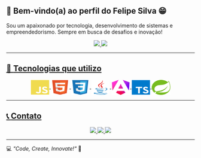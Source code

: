## 👋 Bem-vindo(a) ao perfil do Felipe Silva 😁

Sou um apaixonado por tecnologia, desenvolvimento de sistemas e empreendedorismo. Sempre em busca de desafios e inovação!

<div align="center">
   <a href="https://github.com/felkj">
   <img height="180em" src="https://github-readme-stats.vercel.app/api?username=felkj&show_icons=true&theme=tokyonight&include_all_commits=true&count_private=true"/>
   <img height="180em" src="https://github-readme-stats.vercel.app/api/top-langs/?username=felkj&layout=compact&langs_count=6&theme=tokyonight"/>
</div>

---

## 🚀 **Tecnologias que utilizo**
<div align="center">
<img align="center" alt="Js" height="40" width="50" src="https://raw.githubusercontent.com/devicons/devicon/master/icons/javascript/javascript-plain.svg">
<img align="center" alt="HTML" height="40" width="50" src="https://raw.githubusercontent.com/devicons/devicon/master/icons/html5/html5-original.svg">
<img align="center" alt="CSS" height="40" width="50" src="https://raw.githubusercontent.com/devicons/devicon/master/icons/css3/css3-original.svg">
<img align="center" alt="Java" height="40" width="50" src="https://raw.githubusercontent.com/devicons/devicon/master/icons/java/java-original.svg">
<img align="center" alt="Angular" height="40" width="50" src="https://raw.githubusercontent.com/devicons/devicon/master/icons/angular/angular-original.svg">
<img align="center" alt="TypeScript" height="40" width="50" src="https://raw.githubusercontent.com/devicons/devicon/master/icons/typescript/typescript-original.svg">
<img align="center" alt="Spring" height="40" width="50" src="https://raw.githubusercontent.com/devicons/devicon/master/icons/spring/spring-original.svg">
</div>

---

## 📞 **Contato**
<div align="center"> 
  <a href="https://instagram.com/felkjz" target="_blank">
    <img src="https://img.shields.io/badge/-Instagram-%23E4405F?style=for-the-badge&logo=instagram&logoColor=white" target="_blank">
  </a>
  <a href="mailto:felipep1424@gmail.com">
    <img src="https://img.shields.io/badge/-Gmail-%23333?style=for-the-badge&logo=gmail&logoColor=white" target="_blank">
  </a>
  <a href="https://www.linkedin.com/in/felipe-silva-9a5950242/" target="_blank">
    <img src="https://img.shields.io/badge/-LinkedIn-%230077B5?style=for-the-badge&logo=linkedin&logoColor=white" target="_blank">
  </a>
</div>

---
💻 *"Code, Create, Innovate!"* 🚀
